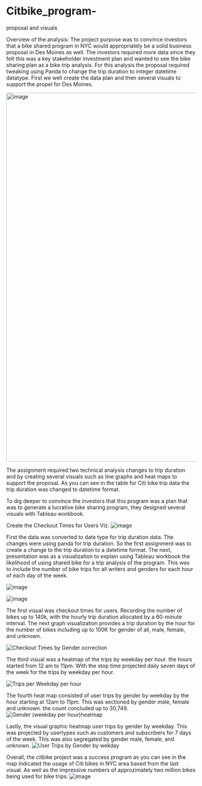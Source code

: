 # Citbike_program-
proposal and visuals 

Overview of the analysis: 
The project purpose was to convince investors that a bike shared program in NYC would appropriately be a solid business proposal in Des Moines as well. The investors required more data since they felt this was a key stakeholder investment plan and wanted to see the bike sharing plan as a bike trip analysis. For this analysis the proposal required tweaking using Panda to change the trip duration to integer datetime datatype. First we well create the data plan and then several visuals to support the propel for Des Moines. 

<img width="981" alt="image" src="https://user-images.githubusercontent.com/107796290/200091541-9cae730b-26ec-4c69-9e99-cf1b0799e3ab.png">


 The assignment required two technical analysis changes to trip duration and by creating several visuals such as line graphs and heat maps to support the proposal. As you can see in the table for Citi bike trip data the trip duration was changed to datetime format.  




To dig deeper to convince the investors that this program was a plan that was to generate a lucrative bike sharing program, they designed several visuals with Tableau workbook. 

Create the Checkout Times for Users Viz. 
![image](https://user-images.githubusercontent.com/107796290/200091549-3450a4e4-884e-4bdc-a1a8-4d7cfcb5392f.png)



First the data was converted to date type for trip duration data. The changes were using panda for trip duration. So the first assignment was to create a change to the trip duration to a datetime format. The next, presentation was as a visualization to explain using Tableau workbook the likelihood of using shared bike for a trip analysis of the program. This was to include the number of bike trips for all writers and genders for each hour of each day of the week. 


![image](https://user-images.githubusercontent.com/107796290/200091527-cc7c5c2e-b8d9-4f6f-89ab-b69dc196c5da.png)







![image](https://user-images.githubusercontent.com/107796290/200091386-32c696ea-1aa0-4209-b205-4d490d090445.png)


  The first visual was checkout times for users. Recording the number of bikes up to 140k, with the hourly trip duration allocated by a 60-minute interval. 
The next graph visualization provides a trip duration by the hour for the number of bikes including up to 100K for gender of all, male, female, and unknown. 

![Checkout Times by Gender ocrrection](https://user-images.githubusercontent.com/107796290/200091826-bcf42e6b-a751-439d-9416-bd6d5e98bd4e.png)


 The third visual was a heatmap of the trips by weekday per hour. the hours started from 12 am to 11pm. With the stop time projected daily seven days of the week for the trips by weekday per hour. 
 
![Trips per Weekday per hour](https://user-images.githubusercontent.com/107796290/200091890-b34a5409-780e-4811-a591-dab76a269bc5.png)
 
 
 The fourth heat map consisted of user trips by gender by weekday by the hour starting at 12am to 11pm. This was sectioned by gender male, female and unknown. the count concluded up to 30,749. 
![Gender (weekday per hour)heatmap](https://user-images.githubusercontent.com/107796290/200091911-e40d9539-1801-4ca1-a418-4ce5b54f30f8.png)

 Lastly, the visual graphic heatmap user trips by gender by weekday. This was projected by usertypes such as customers and subscribers for 7 days of the week. This was also segregated by gender male, female, and unknown.
 ![User Trips by Gender by wekday](https://user-images.githubusercontent.com/107796290/200092009-539a180a-45df-44e1-b4ef-010483d3fd68.png)

 
Overall, the citbike project was a success program as you can see in the map indicated the usage of Citi bikes in NYC area based from the last visual. As well as the impressive numbers of approzimately two million bikes being used for bike trips.
![image](https://user-images.githubusercontent.com/107796290/200091609-ec848937-93aa-43e8-a9d0-fc5c0c8656f0.png)

